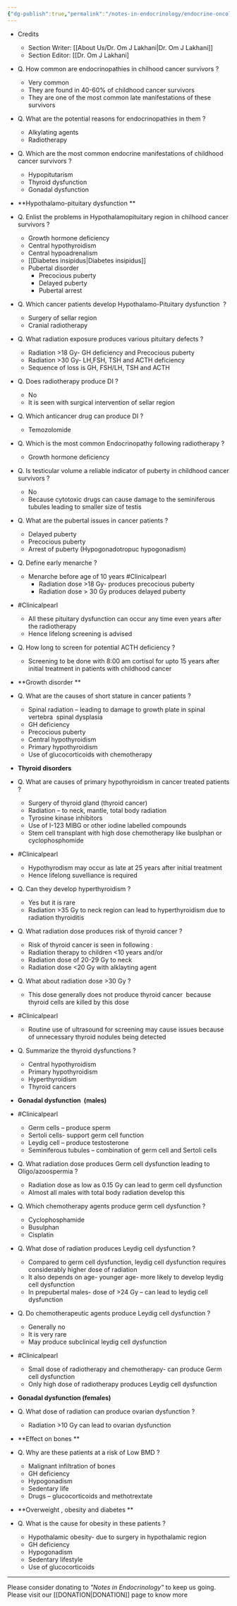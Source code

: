 ```yaml
---
{"dg-publish":true,"permalink":"/notes-in-endocrinology/endocrine-oncology/endocrinology-of-childhood-cancer-survivors/"}
---
```


- Credits
    - Section Writer: [[About Us/Dr. Om J Lakhani\|Dr. Om J Lakhani]]
    - Section Editor: [[Dr. Om J Lakhani]

- Q. How common are endocrinopathies in chilhood cancer survivors ?
    - Very common
    - They are found in 40-60% of childhood cancer survivors
    - They are one of the most common late manifestations of these survivors


- Q. What are the potential reasons for endocrinopathies in them ?
    - Alkylating agents
    - Radiotherapy


- Q. Which are the most common endocrine manifestations of childhood cancer survivors ?
    - Hypopitutarism
    - Thyroid dysfunction
    - Gonadal dysfunction


- **Hypothalamo-pituitary dysfunction **


- Q. Enlist the problems in Hypothalamopituitary region in chilhood cancer survivors ?
    - Growth hormone deficiency
    - Central hypothyroidism
    - Central hypoadrenalism
    - [[Diabetes insipidus\|Diabetes insipidus]]
    - Pubertal disorder
        - Precocious puberty
        - Delayed puberty
        - Pubertal arrest 


- Q. Which cancer patients develop Hypothalamo-Pituitary dysfunction  ?
    - Surgery of sellar region
    - Cranial radiotherapy


- Q. What radiation exposure produces various pituitary defects ?
    - Radiation >18 Gy- GH deficiency and Precocious puberty
    - Radiation >30 Gy- LH,FSH, TSH and ACTH deficiency
    - Sequence of loss is GH, FSH/LH, TSH and ACTH


- Q. Does radiotherapy produce DI ?
    - No
    - It is seen with surgical intervention of sellar region


- Q. Which anticancer drug can produce DI ?
    - Temozolomide


- Q. Which is the most common Endocrinopathy following radiotherapy ?
    - Growth hormone deficiency


- Q. Is testicular volume a reliable indicator of puberty in childhood cancer survivors ?
    - No
    - Because cytotoxic drugs can cause damage to the seminiferous tubules leading to smaller size of testis


- Q. What are the pubertal issues in cancer patients ?
    - Delayed puberty
    - Precocious puberty
    - Arrest of puberty (Hypogonadotropuc hypogonadism)


- Q. Define early menarche ?
    - Menarche before age of 10 years
    #Clinicalpearl
        - Radiation dose >18 Gy- produces precocious puberty
        - Radiation dose > 30 Gy produces delayed puberty


- #Clinicalpearl
    - All these pituitary dysfunction can occur any time even years after the radiotherapy
    - Hence lifelong screening is advised


- Q. How long to screen for potential ACTH deficiency ?
    - Screening to be done with 8:00 am cortisol for upto 15 years after initial treatment in patients with childhood cancer


- **Growth disorder **


- Q. What are the causes of short stature in cancer patients ?
    - Spinal radiation – leading to damage to growth plate in spinal vertebra  spinal dysplasia
    - GH deficiency
    - Precocious puberty
    - Central hypothyroidism
    - Primary hypothyroidism
    - Use of glucocorticoids with chemotherapy


- **Thyroid disorders**


- Q. What are causes of primary hypothyroidism in cancer treated patients ?
    - Surgery of thyroid gland (thyroid cancer)
    - Radiation – to neck, mantle, total body radiation
    - Tyrosine kinase inhibitors
    - Use of I-123 MIBG or other iodine labelled compounds
    - Stem cell transplant with high dose chemotherapy like buslphan or cyclophosphomide


- #Clinicalpearl
    - Hypothyrodism may occur as late at 25 years after initial treatment
    - Hence lifelong suvelliance is required


- Q. Can they develop hyperthyroidism ?
    - Yes but it is rare
    - Radiation >35 Gy to neck region can lead to hyperthyroidism due to radiation thyroiditis


- Q. What radiation dose produces risk of thyroid cancer ?
    - Risk of thyroid cancer is seen in following :
    - Radiation therapy to children <10 years and/or
    - Radiation dose of 20-29 Gy to neck
    - Radiation dose <20 Gy with alklayting agent


- Q. What about radiation dose >30 Gy ?
    - This dose generally does not produce thyroid cancer  because thyroid cells are killed by this dose


- #Clinicalpearl
    - Routine use of ultrasound for screening may cause issues because of unnecessary thyroid nodules being detected


- Q. Summarize the thyroid dysfunctions ?
    - Central hypothyroidism
    - Primary hypothyroidism
    - Hyperthyroidism
    - Thyroid cancers


- **Gonadal dysfunction  (males)**


- #Clinicalpearl
    - Germ cells – produce sperm
    - Sertoli cells- support germ cell function
    - Leydig cell – produce testosterone
    - Seminiferous tubules – combination of germ cell and Sertoli cells


- Q. What radiation dose produces Germ cell dysfunction leading to Oligo/azoospermia ?
    - Radiation dose as low as 0.15 Gy can lead to germ cell dysfunction
    - Almost all males with total body radiation develop this


- Q. Which chemotherapy agents produce germ cell dysfunction ?
    - Cyclophosphamide
    - Busulphan
    - Cisplatin


- Q. What dose of radiation produces Leydig cell dysfunction ?
    - Compared to germ cell dysfunction, leydig cell dysfunction requires considerably higher dose of radiation
    - It also depends on age- younger age- more likely to develop leydig cell dysfunction
    - In prepubertal males- dose of >24 Gy – can lead to leydig cell dysfunction


- Q. Do chemotherapeutic agents produce Leydig cell dysfunction ?
    - Generally no
    - It is very rare
    - May produce subclinical leydig cell dysfunction


- #Clinicalpearl
    - Small dose of radiotherapy and chemotherapy- can produce Germ cell dysfunction
    - Only high dose of radiotherapy produces Leydig cell dysfunction


- **Gonadal dysfunction (females)**


- Q. What dose of radiation can produce ovarian dysfunction ?
    - Radiation >10 Gy can lead to ovarian dysfunction


- **Effect on bones **


- Q. Why are these patients at a risk of Low BMD ?
    - Malignant infiltration of bones
    - GH deficiency
    - Hypogonadism
    - Sedentary life
    - Drugs – glucocorticoids and methotrextate


- **Overweight , obesity and diabetes **


- Q. What is the cause for obesity in these patients ?
    - Hypothalamic obesity- due to surgery in hypothalamic region
    - GH deficiency
    - Hypogonadism
    - Sedentary lifestyle
    - Use of glucocorticoids


----

Please consider donating to *"Notes in Endocrinology"* to keep us going. Please visit our [[DONATION\|DONATION]] page to know more